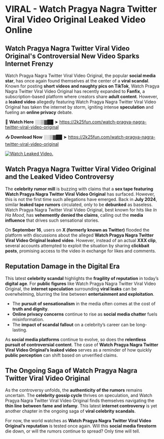# VIRAL - Watch Pragya Nagra Twitter Viral Video Original Leaked Video Online

## **Watch Pragya Nagra Twitter Viral Video Original's Controversial New Video Sparks Internet Frenzy**  

Watch Pragya Nagra Twitter Viral Video Original, the popular **social media star**, has once again found themselves at the center of a **viral scandal**. Known for posting **short videos and naughty pics on TikTok**, Watch Pragya Nagra Twitter Viral Video Original has recently expanded to **Fanfix**, a subscription-based platform where creators share **adult content**. However, a **leaked video** allegedly featuring Watch Pragya Nagra Twitter Viral Video Original has taken the internet by storm, igniting intense **speculation** and fueling an **online privacy** debate.  

🔴 **Watch Here** ░░▒▓██ ➤ https://2k25fun.com/watch-pragya-nagra-twitter-viral-video-original  

📥 **Download Now** ░░▒▓██ ➤ https://2k25fun.com/watch-pragya-nagra-twitter-viral-video-original  

[![Watch Leaked Video.](https://miro.medium.com/v2/resize:fit:828/format:webp/1*cilzJN44JGOrTw9NJCrNHA.gif "Watch Leaked Video")](https://2k25fun.com/watch-pragya-nagra-twitter-viral-video-original)

## **Watch Pragya Nagra Twitter Viral Video Original and the Leaked Video Controversy**  

The **celebrity rumor mill** is buzzing with claims that a **sex tape featuring Watch Pragya Nagra Twitter Viral Video Original** has surfaced. However, this is not the first time such allegations have emerged. Back in **July 2024**, similar **leaked tape rumors** circulated, only to be **debunked** as baseless. Watch Pragya Nagra Twitter Viral Video Original, best known for hits like *In Ha Mood*, has **vehemently denied the claims**, calling out the **media influence** that drives such sensational stories.  

On **September 16**, users on **X (formerly known as Twitter)** flooded the platform with discussions about the alleged **Watch Pragya Nagra Twitter Viral Video Original leaked video**. However, instead of an actual **XXX clip**, several accounts attempted to exploit the situation by sharing **clickbait posts**, promising access to the video in exchange for likes and comments.  

## **Reputation Damage in the Digital Era**  

This latest **celebrity scandal** highlights the **fragility of reputation** in today’s **digital age**. For **public figures** like Watch Pragya Nagra Twitter Viral Video Original, the **internet speculation** surrounding **viral leaks** can be overwhelming, blurring the line between **entertainment and exploitation**.  

- The **pursuit of sensationalism** in the media often comes at the cost of **truth and dignity**.  
- **Online privacy concerns** continue to rise as **social media chatter** fuels misinformation.  
- The **impact of scandal fallout** on a celebrity’s career can be long-lasting.  

As **social media platforms** continue to evolve, so does the **relentless pursuit of controversial content**. The case of **Watch Pragya Nagra Twitter Viral Video Original’s leaked video** serves as a reminder of how quickly **public perception** can shift based on unverified claims.  

## **The Ongoing Saga of Watch Pragya Nagra Twitter Viral Video Original**  

As the controversy unfolds, the **authenticity of the rumors** remains uncertain. The **celebrity gossip cycle** thrives on speculation, and Watch Pragya Nagra Twitter Viral Video Original finds themselves navigating the **thin line between fame and infamy**. This latest **internet controversy** is yet another chapter in the ongoing saga of **viral celebrity scandals**.  

For now, the world watches as **Watch Pragya Nagra Twitter Viral Video Original’s reputation** is tested once again. Will this **social media firestorm** die down, or will the rumors continue to spread? Only time will tell.